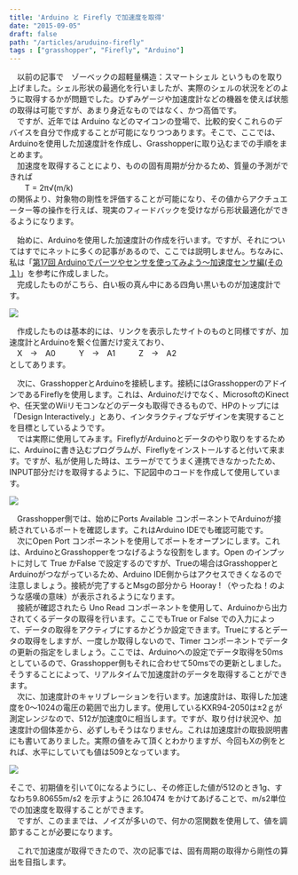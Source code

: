 ```yaml
---
title: 'Arduino と Firefly で加速度を取得'
date: "2015-09-05"
draft: false
path: "/articles/aruduino-firefly"
tags : ["grasshopper", "Firefly", "Arduino"]
---
```


　以前の記事で　ゾーベックの超軽量構造：スマートシェル というものを取り上げました。シェル形状の最適化を行いましたが、実際のシェルの状況をどのように取得するかが問題でした。ひずみゲージや加速度計などの機器を使えば状態の取得は可能ですが、あまり身近なものではなく、かつ高価です。  
　ですが、近年では Arduino などのマイコンの登場で、比較的安くこれらのデバイスを自分で作成することが可能になりつつあります。そこで、ここでは、Arduinoを使用した加速度計を作成し、Grasshopperに取り込むまでの手順をまとめます。  
　加速度を取得することにより、ものの固有周期が分かるため、質量の予測ができれば  
　　T = 2π√(m/k)  
の関係より、対象物の剛性を評価することが可能になり、その値からアクチュエーター等の操作を行えば、現実のフィードバックを受けながら形状最適化ができるようになります。  
  
　始めに、Arduinoを使用した加速度計の作成を行います。ですが、それについてはすでにネットに多くの記事があるので、ここでは説明しません。ちなみに、私は「[第17回 Arduinoでパーツやセンサを使ってみよう～加速度センサ編(その１)](http://deviceplus.jp/hobby/entry017/)」を参考に作成しました。  
　完成したものがこちら、白い板の真ん中にある四角い黒いものが加速度計です。  
  

[![](http://1.bp.blogspot.com/-35HlAtn9pQY/VerzPQSDeXI/AAAAAAAAA20/NOk3HWMLXG8/s400/IMG_20150905_224850.JPG)](http://1.bp.blogspot.com/-35HlAtn9pQY/VerzPQSDeXI/AAAAAAAAA20/NOk3HWMLXG8/s1600/IMG_20150905_224850.JPG)

  
　作成したものは基本的には、リンクを表示したサイトのものと同様ですが、加速度計とArduinoを繋ぐ位置だけ変えており、  
　X　→　A0　　　Y　→　A1　　　Z　→　A2  
としてあります。  
  
　次に、GrasshopperとArduinoを接続します。接続にはGrasshopperのアドインであるFireflyを使用します。これは、Arduinoだけでなく、MicrosoftのKinectや、任天堂のWiiリモコンなどのデータも取得できるもので、HPのトップには「Design Interactively.」とあり、インタラクティブなデザインを実現することを目標としているようです。  
　では実際に使用してみます。FireflyがArduinoとデータのやり取りをするために、Arduinoに書き込むプログラムが、Fireflyをインストールすると付いて来ます。ですが、私が使用した時は、エラーがでてうまく連携できなかったため、INPUT部分だけを取得するように、下記図中のコードを作成して使用しています。  
  

[![](http://4.bp.blogspot.com/-GaLR-xSAGXU/Ver3Zf4Yz2I/AAAAAAAAA3A/V33BLYXLDRs/s640/Uno%25E3%2581%258B%25E3%2582%2589%25E5%258A%25A0%25E9%2580%259F%25E5%25BA%25A6%25E5%258F%2596%25E5%25BE%2597.JPG)](http://4.bp.blogspot.com/-GaLR-xSAGXU/Ver3Zf4Yz2I/AAAAAAAAA3A/V33BLYXLDRs/s1600/Uno%25E3%2581%258B%25E3%2582%2589%25E5%258A%25A0%25E9%2580%259F%25E5%25BA%25A6%25E5%258F%2596%25E5%25BE%2597.JPG)

  
　Grasshopper側では、始めにPorts Available コンポーネントでArduinoが接続されているポートを確認します。これはArduino IDEでも確認可能です。  
　次にOpen Port コンポーネントを使用してポートをオープンにします。これは、ArduinoとGrasshopperをつなげるような役割をします。Open のインプットに対して True かFalse で設定するのですが、Trueの場合はGrasshopperとArduinoがつながっているため、Arduino IDE側からはアクセスできくなるので注意しましょう。接続が完了するとMsgの部分から Hooray ! （やったね！のような感嘆の意味）が表示されるようになります。  
　接続が確認されたら Uno Read コンポーネントを使用して、Arduinoから出力されてくるデータの取得を行います。ここでもTrue or False での入力によって、データの取得をアクティブにするかどうか設定できます。Trueにするとデータの取得をしますが、一度しか取得しないので、Timer コンポーネントでデータの更新の指定をしましょう。ここでは、Arduinoへの設定でデータ取得を50msとしているので、Grasshopper側もそれに合わせて50msでの更新としました。そうすることによって、リアルタイムで加速度計のデータを取得することができます。  
　次に、加速度計のキャリブレーションを行います。加速度計は、取得した加速度を0～1024の電圧の範囲で出力します。使用しているKXR94-2050は±2ｇが測定レンジなので、512が加速度0に相当します。ですが、取り付け状況や、加速度計の個体差から、必ずしもそうはなりません。これは加速度計の取扱説明書にも書いてありました。実際の値をみて頂くとわかりますが、今回もXの例をとれば、水平にしていても値は509となっています。  
  

[![](http://2.bp.blogspot.com/-pHzYHg3TabQ/VesA2qgkd5I/AAAAAAAAA3c/zf8b_vOGy1w/s640/%25E3%2582%25AD%25E3%2583%25A3%25E3%2583%25AA%25E3%2583%2596%25E3%2583%25AC%25E3%2583%25BC%25E3%2582%25B7%25E3%2583%25A7%25E3%2583%25B3%25E3%2581%25A8%25E7%25B5%2590%25E6%259E%259C.JPG)](http://2.bp.blogspot.com/-pHzYHg3TabQ/VesA2qgkd5I/AAAAAAAAA3c/zf8b_vOGy1w/s1600/%25E3%2582%25AD%25E3%2583%25A3%25E3%2583%25AA%25E3%2583%2596%25E3%2583%25AC%25E3%2583%25BC%25E3%2582%25B7%25E3%2583%25A7%25E3%2583%25B3%25E3%2581%25A8%25E7%25B5%2590%25E6%259E%259C.JPG)

  

そこで、初期値を引いて0になるようにし、その修正した値が512のとき1g、すなわち9.80655m/s2 を示すように 26.10474 をかけてあげることで、m/s2単位での加速度を取得することができます。  
　ですが、このままでは、ノイズが多いので、何かの窓関数を使用して、値を調節することが必要になります。  
  
　これで加速度が取得できたので、次の記事では、固有周期の取得から剛性の算出を目指します。